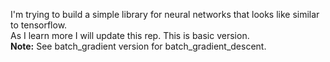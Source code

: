I'm trying to build a simple library for neural networks that looks like similar to tensorflow. <br>
As I learn more I will update this rep. This is basic version.<br>
<b>Note:</b> See batch_gradient version for batch_gradient_descent.
